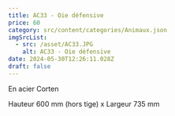 ```yaml
---
title: AC33 - Oie défensive
price: 60
category: src/content/categories/Animaux.json
imgSrcList:
  - src: /asset/AC33.JPG
    alt: AC33 - Oie défensive
date: 2024-05-30T12:26:11.028Z
draft: false
---
```


En acier Corten

Hauteur 600 mm (hors tige) x Largeur 735 mm
